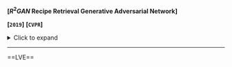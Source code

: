**[$R^2GAN$ Recipe Retrieval Generative Adversarial Network]**

**[`2019`]** **[`CVPR`]**

<details>
    <summary>Click to expand</summary>
    Aim at exploring the feasibility of generating image from procedure text for retrieval problem.

    NLP field: 

The simplest way is linear scan

index the document-boolean retrieval model

This paper studies food-to-recipe and recipe-to-food retrieval

>They specially use a GAN with one generator and dual discriminators

two-level ranking loss
</details>

---

==LVE==